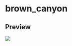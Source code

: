 # brown_canyon

## Preview
<img src="https://user-images.githubusercontent.com/95673915/212262677-b2f2e1e5-93bb-4d68-afe8-21530242241c.png" widht="600px"/>
